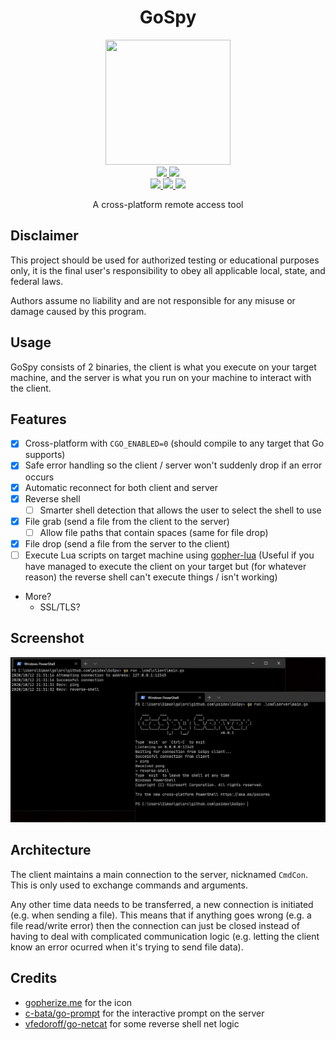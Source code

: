 <h1 align="center">GoSpy</h1>

<p align="center">
    <img height=200 width=200 src="./icon.png"/>
    <br/>
    <a href="https://github.com/psidex/GoSpy/actions" >
        <img src="https://github.com/psidex/GoSpy/workflows/go%20build%20windows/badge.svg" />
    </a>
    <a href="https://github.com/psidex/GoSpy/actions" >
        <img src="https://github.com/psidex/GoSpy/workflows/go%20build%20ubuntu/badge.svg" />
    </a>
    <br/>
    <a href="https://goreportcard.com/report/github.com/psidex/GoSpy" >
        <img src="https://goreportcard.com/badge/github.com/psidex/GoSpy" />
    </a>
    <a href="./LICENSE" >
        <img src="https://img.shields.io/github/license/psidex/GoSpy" />
    </a>
    <a href="https://ko-fi.com/M4M18XB1" >
        <img src="https://img.shields.io/badge/support%20me-Ko--fi-orange.svg?style=flat&colorA=35383d" />
    </a>
</p>

<p align="center">A cross-platform remote access tool</p>

## Disclaimer

This project should be used for authorized testing or educational purposes only, it is the final user's responsibility
to obey all applicable local, state, and federal laws.

Authors assume no liability and are not responsible for any misuse or damage caused by this program.

## Usage

GoSpy consists of 2 binaries, the client is what you execute on your target machine, and the server is what you run on
your machine to interact with the client.

## Features

- [x] Cross-platform with `CGO_ENABLED=0` (should compile to any target that Go supports)
- [x] Safe error handling so the client / server won't suddenly drop if an error occurs
- [x] Automatic reconnect for both client and server
- [x] Reverse shell
  - [ ] Smarter shell detection that allows the user to select the shell to use
- [x] File grab (send a file from the client to the server)
  - [ ] Allow file paths that contain spaces (same for file drop)
- [x] File drop (send a file from the server to the client)
- [ ] Execute Lua scripts on target machine using [gopher-lua](https://github.com/yuin/gopher-lua) (Useful if you
  have managed to execute the client on your target but (for whatever reason) the reverse shell can't execute things /
  isn't working)
- More?
  - SSL/TLS?

## Screenshot

![](./demo.png)

## Architecture

The client maintains a main connection to the server, nicknamed `CmdCon`. This is only used to exchange commands and
arguments.

Any other time data needs to be transferred, a new connection is initiated (e.g. when sending a file). This means
that if anything goes wrong (e.g. a file read/write error) then the connection can just be closed instead of having
to deal with complicated communication logic (e.g. letting the client know an error ocurred when it's trying to send
file data).

## Credits

- [gopherize.me](https://gopherize.me/) for the icon
- [c-bata/go-prompt](https://github.com/c-bata/go-prompt/) for the interactive prompt on the server
- [vfedoroff/go-netcat](https://github.com/vfedoroff/go-netcat/blob/master/main.go) for some reverse shell net logic
